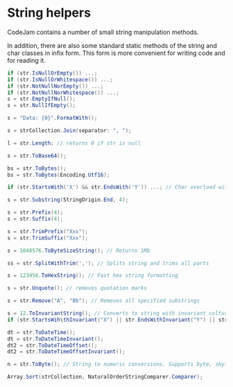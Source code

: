 ﻿# String helpers

CodeJam contains a number of small string manipulation methods.

In addition, there are also some standard static methods of the string and char classes in infix form.
This form is more convenient for writing code and for reading it.

```c#
if (str.IsNullOrEmpty()) ...;
if (str.IsNullOrWhitespace()) ...;
if (str.NotNullNorEmpty()) ...;
if (str.NotNullNorWhitespace()) ...;
s = str.EmptyIfNull();
s = str.NullIfEmpty();

s = "Data: {0}".FormatWith();

s = strCollection.Join(separator: ", ");

l = str.Length; // returns 0 if str is null

s = str.ToBase64();

bs = str.ToBytes();
bs = str.ToBytes(Encoding.Utf16);

if (str.StartsWith('X') && str.EndsWith('Y')) ...; // Char overload with better performance

s = str.Substring(StringOrigin.End, 4);

s = str.Prefix(4);
s = str.Suffix(4);

s = str.TrimPrefix("Xxx");
s = str.TrimSuffix("Xxx");

s = 1048576.ToByteSizeString(); // Returns 1Mb

ss = str.SplitWithTrim(','); // Splits string and trims all parts

s = 123456.ToHexString(); // Fast hex string formatting

s = str.Unquote(); // removes quotation marks

s = str.Remove("A", "Bb"); // Removes all specified substrings

s = 12.ToInvariantString(); // Converts to string with invariant culture formatter
if (str.StartsWih\thInvariant("X") || str.EndsWithInvariant("Y") || str.IndexOfInvariant("Z") == 0 || str.LastIndexOfInvariant("A") == 0) ...;

dt = str.ToDateTime();
dt = str.ToDateTimeInvariant();
dt2 = str.ToDateTimeOffset();
dt2 = str.ToDateTimeOffsetInvariant();

n = str.ToByte(); // String to numeric conversions. Supports byte, sbyte, short, ushort, int, uint, long, ulong, float, double, decimal.

Array.Sort(strCollection, NaturalOrderStringComparer.Comparer);
```